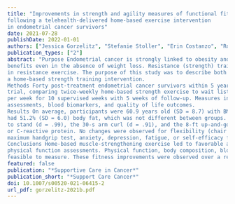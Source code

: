 ```yaml
---
title: "Improvements in strength and agility measures of functional fitness
following a telehealth‑delivered home‑based exercise intervention
in endometrial cancer survivors"
date: 2021-07-28
publishDate: 2022-01-01
authors: ["Jessica Gorzelitz", "Stefanie Stoller", "Erin Costanzo", "Ronald Gangnon", "Kelli Koltyn","Amy Trentham-Dietz","Ryan Spencer", "Joanne Rash", "Lisa Cadmus-Bertram"]
publication_types: ["2"]
abstract: "Purpose Endometrial cancer is strongly linked to obesity and inactivity; however, increased physical activity has important
benefits even in the absence of weight loss. Resistance (strength) training can deliver these benefits; yet few women participate
in resistance exercise. The purpose of this study was to describe both physiological and functional changes following
a home-based strength training intervention.
Methods Forty post-treatment endometrial cancer survivors within 5 years of diagnosis were enrolled in a pilot randomized
trial, comparing twice-weekly home-based strength exercise to wait list control. Participants conducted the exercises twice
per week for 10 supervised weeks with 5 weeks of follow-up. Measures included DXA-measured lean mass, functional fitness
assessments, blood biomarkers, and quality of life outcomes.
Results On average, participants were 60.9 years old (SD = 8.7) with BMI of 39.9 kg/m2 (SD = 15.2). At baseline, participants
had 51.2% (SD = 6.0) body fat, which was not different between groups. Improvements were seen in the 30-s chair sit
to stand (d = .99), the 30-s arm curl (d = .91), and the 8-ft up-and-go test (d = .63). No changes were measured for HbA1c
or C-reactive protein. No changes were observed for flexibility (chair sit and reach, back scratch tests), 6-min walk test,
maximum handgrip test, anxiety, depression, fatigue, or self-efficacy for exercise.
Conclusions Home-based muscle-strengthening exercise led to favorable and clinically relevant improvements in 3 of 7
physical function assessments. Physical function, body composition, blood biomarkers, and patient-reported outcomes were
feasible to measure. These fitness improvements were observed over a relatively short time frame of 10 weeks."
featured: false
publication: "*Supportive Care in Cancer*"
publication_short: "*Support Care Cancer*"
doi: 10.1007/s00520-021-06415-2
url_pdf: gorzelitz-2021b.pdf
---
```


